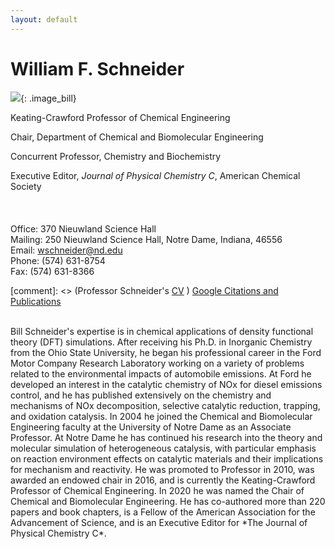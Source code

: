 ```yaml
---
layout: default
---
```

# William F. Schneider
![](/group_data/people_photos/wschnei1.JPG){: .image_bill}

Keating-Crawford Professor of Chemical Engineering

Chair, Department of Chemical and Biomolecular Engineering   

Concurrent Professor, Chemistry and Biochemistry

Executive Editor, *Journal of Physical Chemistry C*, American Chemical Society
<br/><br/><br/><br/>
Office: 370 Nieuwland Science Hall  
Mailing: 250 Nieuwland Science Hall, Notre Dame, Indiana, 46556  
Email: [wschneider@nd.edu](mailto:wschneider@nd.edu)  
Phone: (574) 631-8754  
Fax: (574) 631-8366  

[comment]: <> (Professor Schneider's [CV](../../group_data/wfs_cv.pdf) )
[Google Citations and Publications](https://scholar.google.com/citations?hl=en&user=7a2aQL0AAAAJ&view_op=list_works&sortby=pubdate)  

<br/>
Bill Schneider's expertise is in chemical applications of density functional theory (DFT) simulations. After receiving his Ph.D. in Inorganic Chemistry from the Ohio State University, he began his professional career in the Ford Motor Company Research Laboratory working on a variety of problems related to the environmental impacts of automobile emissions. At Ford he developed an interest in the catalytic chemistry of NOx for diesel emissions control, and he has published extensively on the chemistry and mechanisms of NOx decomposition, selective catalytic reduction, trapping, and oxidation catalysis. In 2004 he joined the Chemical and Biomolecular Engineering faculty at the University of Notre Dame as an Associate Professor. At Notre Dame he has continued his research into the theory and molecular simulation of heterogeneous catalysis, with particular emphasis on reaction environment effects on catalytic materials and their implications for mechanism and reactivity. He was promoted to Professor in 2010, was awarded an endowed chair in 2016, and is currently the Keating-Crawford Professor of Chemical Engineering. In 2020 he was named the Chair of Chemical and Biomolecular Engineering. He has co-authored more than 220 papers and book chapters, is a Fellow of the American Association for the Advancement of Science, and is an Executive Editor for *The Journal of Physical Chemistry C*.  
